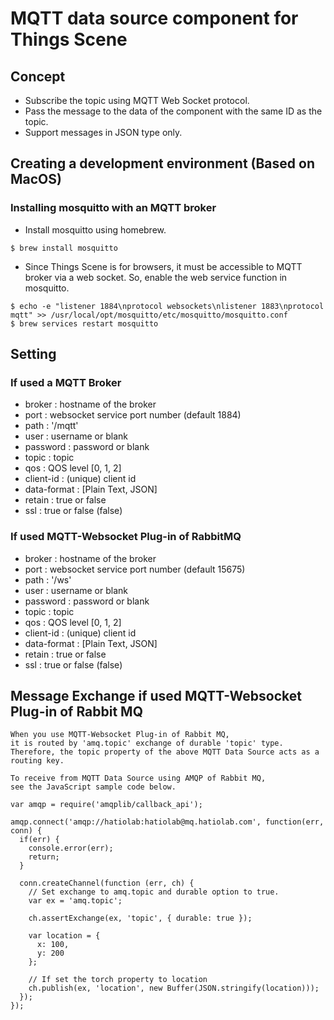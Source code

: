 # MQTT data source component for Things Scene
## Concept
* Subscribe the topic using MQTT Web Socket protocol.
* Pass the message to the data of the component with the same ID as the topic.
* Support messages in JSON type only.
## Creating a development environment (Based on MacOS)
### Installing mosquitto with an MQTT broker
* Install mosquitto using homebrew.
```
$ brew install mosquitto
```
* Since Things Scene is for browsers, it must be accessible to MQTT broker via a web socket. So, enable the web service function in mosquitto.
```
$ echo -e "listener 1884\nprotocol websockets\nlistener 1883\nprotocol mqtt" >> /usr/local/opt/mosquitto/etc/mosquitto/mosquitto.conf
$ brew services restart mosquitto
```
## Setting
### If used a MQTT Broker
* broker : hostname of the broker
* port : websocket service port number (default 1884)
* path : '/mqtt'
* user : username or blank
* password : password or blank
* topic : topic
* qos : QOS level [0, 1, 2]
* client-id : (unique) client id
* data-format : [Plain Text, JSON]
* retain : true or false
* ssl : true or false (false)
### If used MQTT-Websocket Plug-in of RabbitMQ
* broker : hostname of the broker
* port : websocket service port number (default 15675)
* path : '/ws'
* user : username or blank
* password : password or blank
* topic : topic
* qos : QOS level [0, 1, 2]
* client-id : (unique) client id
* data-format : [Plain Text, JSON]
* retain : true or false
* ssl : true or false (false)
## Message Exchange if used MQTT-Websocket Plug-in of Rabbit MQ
```
When you use MQTT-Websocket Plug-in of Rabbit MQ,
it is routed by 'amq.topic' exchange of durable 'topic' type.
Therefore, the topic property of the above MQTT Data Source acts as a routing key.

To receive from MQTT Data Source using AMQP of Rabbit MQ,
see the JavaScript sample code below.
```
```
var amqp = require('amqplib/callback_api');

amqp.connect('amqp://hatiolab:hatiolab@mq.hatiolab.com', function(err, conn) {
  if(err) {
    console.error(err);
    return;
  }

  conn.createChannel(function (err, ch) {
    // Set exchange to amq.topic and durable option to true.
    var ex = 'amq.topic';

    ch.assertExchange(ex, 'topic', { durable: true });

    var location = {
      x: 100,
      y: 200
    };

    // If set the torch property to location
    ch.publish(ex, 'location', new Buffer(JSON.stringify(location)));
  });
});
```
